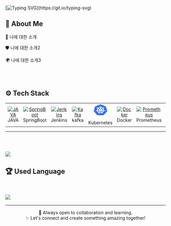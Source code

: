 <p align="center">

[![Typing SVG](https://readme-typing-svg.demolab.com?font=Fira+Code&pause=1000&width=435&lines=Hello!+I'm+Jihwan+Hwang!)](https://git.io/typing-svg)
</p>



## 🌟 About Me

🎯 나에 대한 소개

🛡️ 나에 대한 소개2

🌍 나에 대한 소개3

<br></br>
## ⚙️ Tech Stack

<!-- <h2 align="left" id="macropower-tech">Favorite Tech</h2> -->


<table>
  <tr>
    <td align="center" width="96">
      <a href="#macropower-tech">
        <img src="" width="48" height="48" alt="JAVA" />
      </a>
      <br>JAVA
    </td>
    <td align="center" width="96">
      <a href="#macropower-tech">
        <img src="https://cdn.simpleicons.org/springboot/6DB33F" width="48" height="48" alt="SpringBoot" />
      </a>
      <br>SpringBoot
    </td>
    <td align="center" width="96">
      <a href="#macropower-tech">
        <img src="https://cdn.simpleicons.org/jenkins/D24939" width="48" height="48" alt="Jenkins" />
      </a>
      <br>Jenkins
    </td>
    <td align="center" width="96">
      <a href="#macropower-tech">
        <img src="https://cdn.simpleicons.org/apachekafka/231F20" width="48" height="48" alt="Kafka" />
      </a>
      <br>kafka
    </td>
    <td align="center" width="96">
      <a href="#macropower-tech" >
        <img src="https://raw.githubusercontent.com/cncf/artwork/master/projects/kubernetes/icon/color/kubernetes-icon-color.svg" width="48" height="48" alt="Kubernetes" />
      </a>
      <br>Kubernetes
    </td>
    <td align="center" width="96"> 
      <a href="#macropower-tech" >
        <img src="https://cdn.simpleicons.org/docker/2496ED" width="48" height="48" alt="Docker" />
      </a>
      <br>Docker
    </td>
    <td align="center"  width="96">
      <a href="#macropower-tech">
        <img src="https://cdn.simpleicons.org/prometheus/E6522C" width="48" height="48" alt="Prometheus" />
      </a>
      <br>Prometheus
    </td>
    <td align="center" width="96">
      <a href="#macropower-tech" >
        <img src="https://raw.githubusercontent.com/grafana/grafana/master/public/img/grafana_icon.svg" width="48" height="48" alt="Grafana" />
      </a>
      <br>Grafana
    </td>
  </tr>
</table>
<!-- <table>
  <tr>
    <td align="center" width="120">
      <img src="https://cdn.simpleicons.org/kubernetes/326CE5" width="40" height="40"/><br/>Kubernetes
    </td>
    <td align="center" width="120">
      <img src="https://cdn.simpleicons.org/amazoneks/FF9900" width="40" height="40"/><br/>Amazon EKS
    </td>
    <td align="center" width="120">
      <img src="https://cdn.simpleicons.org/docker/2496ED" width="40" height="40"/><br/>Docker
    </td>
    <td align="center" width="120">
      <img src="https://cdn.simpleicons.org/jenkins/D24939" width="40" height="40"/><br/>Jenkins
    </td>
    <td align="center" width="120">
      <img src="https://cdn.simpleicons.org/argo/EF7B4D" width="40" height="40"/><br/>ArgoCD
    </td>
  </tr>
</table> -->

<!-- <table>
  <tr>
    <td align="center" width="120">
      <img src="https://cdn.simpleicons.org/prometheus/E6522C" width="40" height="40"/><br/>Prometheus
    </td>
    <td align="center" width="120">
      <img src="https://cdn.simpleicons.org/grafana/F46800" width="40" height="40"/><br/>Grafana
    </td>
    <td align="center" width="120">
      <img src="https://cdn.simpleicons.org/elasticstack/005571" width="40" height="40"/><br/>EFK Stack
    </td>
    <td align="center" width="120">
      <img src="https://cdn.simpleicons.org/openvpn/00A1E0" width="40" height="40"/><br/>VPN
    </td>
    <td align="center" width="120">
      <img src="https://cdn.simpleicons.org/keycloak/4D4D4D" width="40" height="40"/><br/>Keycloak
    </td>
  </tr>
</table> -->

<!-- <table>
  <tr>
    <td align="center" width="120">
      <img src="https://cdn.simpleicons.org/java/007396" width="40" height="40"/><br/>Java
    </td>
    <td align="center" width="120">
      <img src="https://cdn.simpleicons.org/springboot/6DB33F" width="40" height="40"/><br/>Spring Boot
    </td>
    <td align="center" width="120">
      <img src="https://cdn.simpleicons.org/react/61DAFB" width="40" height="40"/><br/>React Native
    </td>
  </tr>
</table>

<table>
  <tr>
    <td align="center" width="120">
      <img src="https://cdn.simpleicons.org/solidity/363636" width="40" height="40"/><br/>Solidity
    </td>
    <td align="center" width="120">
      <img src="https://cdn.simpleicons.org/ethereum/3C3C3D" width="40" height="40"/><br/>Ethereum
    </td>
    <td align="center" width="120">
      <img src="https://cdn.simpleicons.org/binance/F0B90B" width="40" height="40"/><br/>BNB Chain
    </td>
  </tr>
</table>

<table>
  <tr>
    <td align="center" width="120">
      <img src="https://cdn.simpleicons.org/nginx/009639" width="40" height="40"/><br/>NGINX
    </td>
    <td align="center" width="120">
      <img src="https://cdn.simpleicons.org/githubactions/2088FF" width="40" height="40"/><br/>GitHub Actions
    </td>
    <td align="center" width="120">
      <img src="https://cdn.simpleicons.org/amazonecs/FF9900" width="40" height="40"/><br/>Amazon ECS
    </td>
  </tr>
</table>

<table>
  <tr>
    <td align="center" width="120">
      <img src="https://cdn.simpleicons.org/mongodb/47A248" width="40" height="40"/><br/>MongoDB
    </td>
    <td align="center" width="120">
      <img src="https://cdn.simpleicons.org/redis/DC382D" width="40" height="40"/><br/>Redis
    </td>
    <td align="center" width="120">
      <img src="https://cdn.simpleicons.org/apachekafka/231F20" width="40" height="40"/><br/>Kafka
    </td>
  </tr>
</table> -->

---






<br></br>     
<div>
      <img src="https://github-readme-stats.vercel.app/api?username=jihwan77&show_icons=true&theme=radical" />
<!--       <img src="https://github-readme-stats.vercel.app/api/top-langs/?username=jihwan77&layout=compact" /> -->
</div>


<!-- ![Top Langs](https://github-readme-stats.vercel.app/api/top-langs/?username=jihwan77&layout=compact)

![Anurag's GitHub stats](https://github-readme-stats.vercel.app/api?username=jihwan77&show_icons=true&theme=radical) -->

## 🏆 Used Language
<br></br>
<img src="https://github-readme-stats.vercel.app/api/top-langs/?username=jihwan77&layout=compact" />
<!-- [![Solved.ac Profile](https://mazassumnida.wtf/api/v2/generate_badge?boj=lch010201)](https://solved.ac/lch010201) -->

---




<p align="center">
  🌱 Always open to collaboration and learning.<br/>
  ✨ Let's connect and create something amazing together!
</p>



